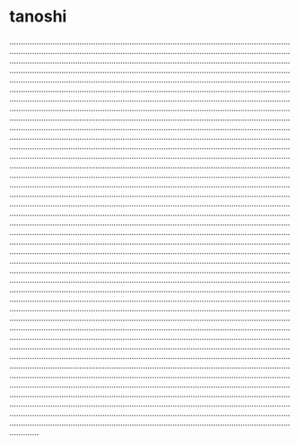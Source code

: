 # tanoshi
.........................................................................................................................................................................................................................................................................................................................................................................................................................................................................................................................................................................................................................................................................................................................................................................................................................................................................................................................................................................................................................................................................................................................................................................................................................................................................................................................................................................................................................................................................................................................................................................................................................................................................................................................................................................................................................................................................................................................................................................................................................................................................................................................................................................................................................................................................................................................................................................................................................................................................................................................................................................................................................................................................................................................................................................................................................................................................................................................................................................................................................................................................................................................................................................................................................................................................................................................................................................................................................................................................................................................................................................................................................................................................................................................................................................................................................................................................................................................................................................................................................................................................................................................................................................................................................................................................................................................................................................................................................................................................................................................................................................................................................................................................................................................................................................................................................................................................................................................................................................................................................................................................................................................................................................................................................................................................................................